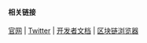 

#### 相关链接

[官网](https://blast.io) | [Twitter](https://x.com/Blast_L2) | [开发者文档](https://https://docs.blast.io/about-blast) | [区块链浏览器](https://blastscan.io/)